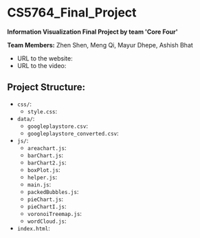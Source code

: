 # CS5764_Final_Project

**Information Visualization Final Project by team 'Core Four'**

**Team Members:** Zhen Shen, Meng Qi, Mayur Dhepe, Ashish Bhat

- URL to the website:
- URL to the video:

## Project Structure:

- ```css/```:
  - ```style.css```:
- ```data/```:
  - ```googleplaystore.csv```:
  - ```googleplaystore_converted.csv```:
- ```js/```:
  - ```areachart.js```:
  - ```barChart.js```:
  - ```barChart2.js```:
  - ```boxPlot.js```:
  - ```helper.js```:
  - ```main.js```:
  - ```packedBubbles.js```:
  - ```pieChart.js```:
  - ```pieChartI.js```:
  - ```voronoiTreemap.js```:
  - ```wordCloud.js```:
- ```index.html```:
